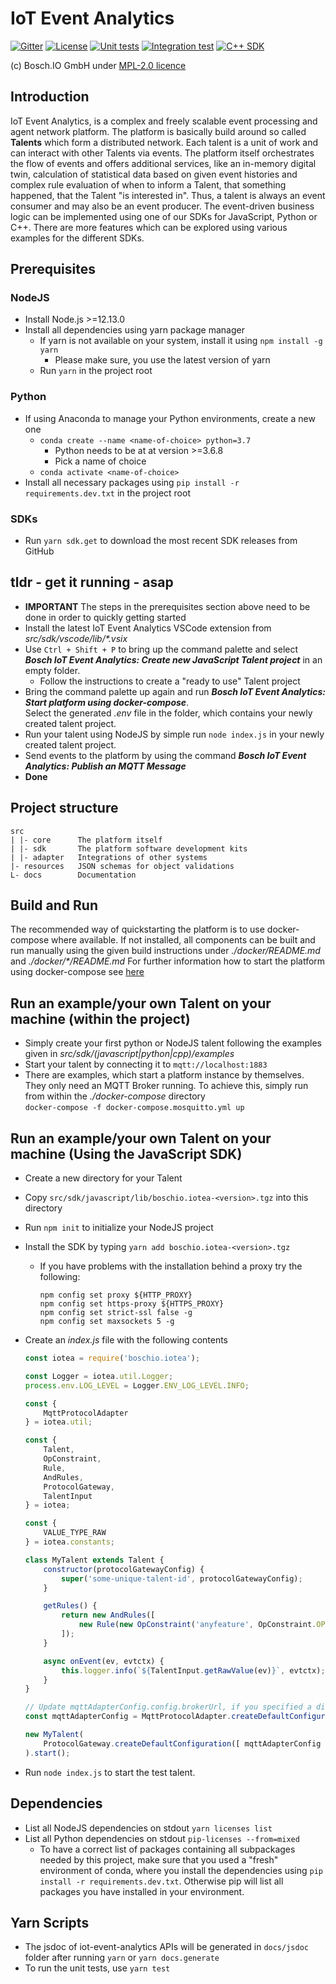 <!---
  Copyright (c) 2021 Bosch.IO GmbH

  This Source Code Form is subject to the terms of the Mozilla Public
  License, v. 2.0. If a copy of the MPL was not distributed with this
  file, You can obtain one at https://mozilla.org/MPL/2.0/.

  SPDX-License-Identifier: MPL-2.0
-->

# IoT Event Analytics

[![Gitter](https://badges.gitter.im/iot-event-analytics/community.svg)](https://gitter.im/iot-event-analytics/community)
[![License](https://img.shields.io/badge/License-MPL%202.0-blue.svg)](https://opensource.org/licenses/MPL-2.0)
[![Unit tests](https://github.com/GENIVI/iot-event-analytics/actions/workflows/test_js_sdk.yml/badge.svg)](https://github.com/GENIVI/iot-event-analytics/actions/workflows/test_js_sdk.yml)
[![Integration test](https://github.com/GENIVI/iot-event-analytics/actions/workflows/run_integration_test.yml/badge.svg)](https://github.com/GENIVI/iot-event-analytics/actions/workflows/run_integration_test.yml)
[![C++ SDK](https://github.com/GENIVI/iot-event-analytics/actions/workflows/build_and_test_cpp_sdk.yml/badge.svg)](https://github.com/GENIVI/iot-event-analytics/actions/workflows/build_and_test_cpp_sdk.yml)

(c) Bosch.IO GmbH
under [MPL-2.0 licence](https://choosealicense.com/licenses/mpl-2.0/)

## Introduction

IoT Event Analytics, is a complex and freely scalable event processing and agent network platform. The platform is basically build around so called __Talents__ which form a distributed network. Each talent is a unit of work and can interact with other Talents via events. The platform itself orchestrates the flow of events and offers additional services, like an in-memory digital twin, calculation of statistical data based on given event histories and complex rule evaluation of when to inform a Talent, that something happened, that the Talent "is interested in".
Thus, a talent is always an event consumer and may also be an event producer. The event-driven business logic can be implemented using one of our SDKs for JavaScript, Python or C++.
There are more features which can be explored using various examples for the different SDKs.

## Prerequisites

### NodeJS

- Install Node.js >=12.13.0
- Install all dependencies using yarn package manager
  - If yarn is not available on your system, install it using `npm install -g yarn`
    - Please make sure, you use the latest version of yarn
  - Run `yarn` in the project root

### Python

- If using Anaconda to manage your Python environments, create a new one
  - `conda create --name <name-of-choice> python=3.7`
    - Python needs to be at at version >=3.6.8
    - Pick a name of choice
  - `conda activate <name-of-choice>`
- Install all necessary packages using `pip install -r requirements.dev.txt` in the project root

### SDKs

- Run `yarn sdk.get` to download the most recent SDK releases from GitHub

## tldr - get it running - asap

- __IMPORTANT__ The steps in the prerequisites section above need to be done in order to quickly getting started
- Install the latest IoT Event Analytics VSCode extension from _src/sdk/vscode/lib/*.vsix_
- Use `Ctrl + Shift + P` to bring up the command palette and select _**Bosch IoT Event Analytics: Create new JavaScript Talent project**_ in an empty folder.
  - Follow the instructions to create a "ready to use" Talent project
- Bring the command palette up again and run _**Bosch IoT Event Analytics: Start platform using docker-compose**_.<br>Select the generated _.env_ file in the folder, which contains your newly created talent project.
- Run your talent using NodeJS by simple run `node index.js` in your newly created talent project.
- Send events to the platform by using the command _**Bosch IoT Event Analytics: Publish an MQTT Message**_
- __Done__

## Project structure

```code
src
| |- core      The platform itself
| |- sdk       The platform software development kits
| |- adapter   Integrations of other systems
|- resources   JSON schemas for object validations
L- docs        Documentation
```

## Build and Run

The recommended way of quickstarting the platform is to use docker-compose where available. If not installed, all components can be built and run manually using the given build instructions under _./docker/README.md_ and _./docker/*/README.md_
For further information how to start the platform using docker-compose see [here](./docker-compose/README.md)

## Run an example/your own Talent on your machine (within the project)

- Simply create your first python or NodeJS talent following the examples given in _src/sdk/(javascript|python|cpp)/examples_<br>
- Start your talent by connecting it to `mqtt://localhost:1883`<br>
- There are examples, which start a platform instance by themselves. They only need an MQTT Broker running. To achieve this, simply run from within the _./docker-compose_ directory<br>
`docker-compose -f docker-compose.mosquitto.yml up`

## Run an example/your own Talent on your machine (Using the JavaScript SDK)

- Create a new directory for your Talent
- Copy `src/sdk/javascript/lib/boschio.iotea-<version>.tgz` into this directory
- Run `npm init` to initialize your NodeJS project
- Install the SDK by typing `yarn add boschio.iotea-<version>.tgz`
  - If you have problems with the installation behind a proxy try the following:

    ```text
    npm config set proxy ${HTTP_PROXY}
    npm config set https-proxy ${HTTPS_PROXY}
    npm config set strict-ssl false -g
    npm config set maxsockets 5 -g
    ```

- Create an _index.js_ file with the following contents

  ```javascript
  const iotea = require('boschio.iotea');

  const Logger = iotea.util.Logger;
  process.env.LOG_LEVEL = Logger.ENV_LOG_LEVEL.INFO;

  const {
      MqttProtocolAdapter
  } = iotea.util;

  const {
      Talent,
      OpConstraint,
      Rule,
      AndRules,
      ProtocolGateway,
      TalentInput
  } = iotea;

  const {
      VALUE_TYPE_RAW
  } = iotea.constants;

  class MyTalent extends Talent {
      constructor(protocolGatewayConfig) {
          super('some-unique-talent-id', protocolGatewayConfig);
      }

      getRules() {
          return new AndRules([
              new Rule(new OpConstraint('anyfeature', OpConstraint.OPS.ISSET,  null, 'anytype', VALUE_TYPE_RAW))
          ]);
      }

      async onEvent(ev, evtctx) {
          this.logger.info(`${TalentInput.getRawValue(ev)}`, evtctx);
      }
  }

  // Update mqttAdapterConfig.config.brokerUrl, if you specified a different one in your configuration !!!
  const mqttAdapterConfig = MqttProtocolAdapter.createDefaultConfiguration();

  new MyTalent(
      ProtocolGateway.createDefaultConfiguration([ mqttAdapterConfig ])
  ).start();
  ```

- Run `node index.js` to start the test talent.

## Dependencies

- List all NodeJS dependencies on stdout `yarn licenses list`
- List all Python dependencies on stdout `pip-licenses --from=mixed`
  - To have a correct list of packages containing all subpackages needed by this project, make sure that you used a "fresh" environment of conda, where you install the dependencies using `pip install -r requirements.dev.txt`. Otherwise pip will list all packages you have installed in your environment.

## Yarn Scripts

- The jsdoc of iot-event-analytics APIs will be generated in `docs/jsdoc` folder after running `yarn` or `yarn docs.generate`
- To run the unit tests, use `yarn test`
